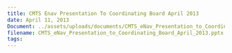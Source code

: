 ```yaml
---
title: CMTS Enav Presentation To Coordinating Board April 2013
date: April 11, 2013
Document: ../assets/uploads/documents/CMTS_eNav_Presentation_to_Coordinating_Board_April_2013.pptx
filename: CMTS_eNav_Presentation_to_Coordinating_Board_April_2013.pptx
tags:
---
```

